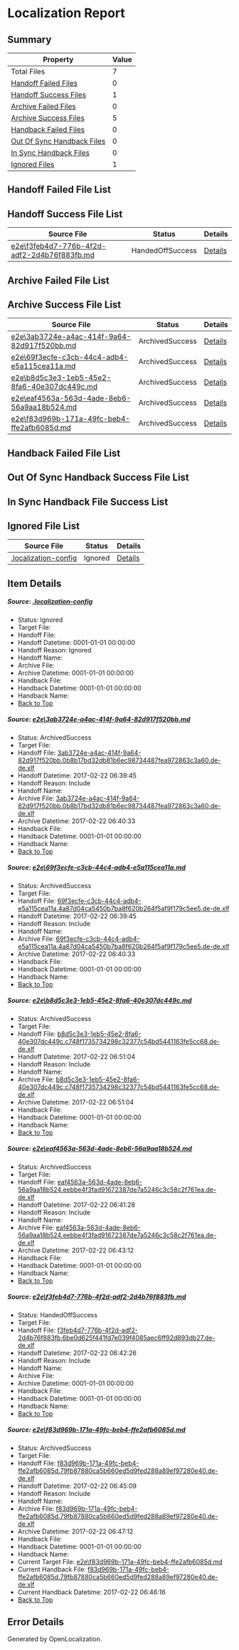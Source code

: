 # <a name='report-top'></a> Localization Report

## Summary
 Property | Value 
 -------- | ----- 
 Total Files | 7
[ Handoff Failed Files ](#handoff-failed-list)| 0
[ Handoff Success Files ](#handoff-success-list)| 1
[ Archive Failed Files ](#archive-failed-list)| 0
[ Archive Success Files ](#archive-success-list)| 5
[ Handback Failed Files ](#handback-failed-list)| 0
[ Out Of Sync Handback Files ](#outofsync-handback-success-list)| 0
[ In Sync Handback Files ](#insync-handback-success-list)| 0
[ Ignored Files ](#ignored-list)| 1

## <a name='handoff-failed-list'></a> Handoff Failed File List

## <a name='handoff-success-list'></a> Handoff Success File List
 Source File | Status | Details 
 ----------- | ------ | ------- 
 [e2e\f3feb4d7-776b-4f2d-adf2-2d4b76f883fb.md](https://github.com/OpenLocalizationTestOrg/ol-test4/blob/897cdfd6fcbf1cc03649551318c2f317c196eb86/e2e/f3feb4d7-776b-4f2d-adf2-2d4b76f883fb.md) | HandedOffSuccess | [Details](#2f4cba6a23023346f628208703d5dd665dd791855)

## <a name='archive-failed-list'></a> Archive Failed File List

## <a name='archive-success-list'></a> Archive Success File List
 Source File | Status | Details 
 ----------- | ------ | ------- 
 [e2e\3ab3724e-a4ac-414f-9a64-82d917f520bb.md](https://github.com/OpenLocalizationTestOrg/ol-test4/blob/9277b78b5b1e8193ed4f0cdb0d2ff33998788451/e2e/3ab3724e-a4ac-414f-9a64-82d917f520bb.md) | ArchivedSuccess | [Details](#c693a3f8560debd075d565b47e0f19afc62cac241)
 [e2e\69f3ecfe-c3cb-44c4-adb4-e5a115cea11a.md](https://github.com/OpenLocalizationTestOrg/ol-test4/blob/9277b78b5b1e8193ed4f0cdb0d2ff33998788451/e2e/69f3ecfe-c3cb-44c4-adb4-e5a115cea11a.md) | ArchivedSuccess | [Details](#c94ff8956f936ee693380d96c69c966c7bd98fe92)
 [e2e\b8d5c3e3-1eb5-45e2-8fa6-40e307dc449c.md](https://github.com/OpenLocalizationTestOrg/ol-test4/blob/17c9a1dd524469c70c216bbf5b29df1e7b7e9a36/e2e/b8d5c3e3-1eb5-45e2-8fa6-40e307dc449c.md) | ArchivedSuccess | [Details](#0db8574307bf9e9bdf349575bfeeffeaa643d7b83)
 [e2e\eaf4563a-563d-4ade-8eb6-56a9aa18b524.md](https://github.com/OpenLocalizationTestOrg/ol-test4/blob/b0780e67e99dfd1665fbb6f1643b9920ba7c4f6d/e2e/eaf4563a-563d-4ade-8eb6-56a9aa18b524.md) | ArchivedSuccess | [Details](#5360c8fab7f8ad1259b70adf4d81cf84a9ddf8d74)
 [e2e\f83d969b-171a-49fc-beb4-ffe2afb6085d.md](https://github.com/OpenLocalizationTestOrg/ol-test4/blob/98828e64b5efc58e075d25ab6d60f56e01b55e0d/e2e/f83d969b-171a-49fc-beb4-ffe2afb6085d.md) | ArchivedSuccess | [Details](#773f2862e92e8a9da3527faaeb044e323c09776d6)

## <a name='handback-failed-list'></a> Handback Failed File List

## <a name='outofsync-handback-success-list'></a> Out Of Sync Handback Success File List

## <a name='insync-handback-success-list'></a> In Sync Handback File Success List

## <a name='ignored-list'></a> Ignored File List
 Source File | Status | Details 
 ----------- | ------ | ------- 
 [.localization-config](https://github.com/OpenLocalizationTestOrg/ol-test4/blob/17c9a1dd524469c70c216bbf5b29df1e7b7e9a36/.localization-config) | Ignored | [Details](#cb0632cf59c1387fc1742bfb9fa3c47f87e2e5c90)

## Item Details
##### <a name='cb0632cf59c1387fc1742bfb9fa3c47f87e2e5c90'></a> Source: [.localization-config](https://github.com/OpenLocalizationTestOrg/ol-test4/blob/17c9a1dd524469c70c216bbf5b29df1e7b7e9a36/.localization-config)
* Status: Ignored
* Target File: 
* Handoff File: 
* Handoff Datetime: 0001-01-01 00:00:00
* Handoff Reason: Ignored
* Handoff Name: 
* Archive File: 
* Archive Datetime: 0001-01-01 00:00:00
* Handback File: 
* Handback Datetime: 0001-01-01 00:00:00
* Handback Name: 
* [Back to Top](#report-top)

##### <a name='c693a3f8560debd075d565b47e0f19afc62cac241'></a> Source: [e2e\3ab3724e-a4ac-414f-9a64-82d917f520bb.md](https://github.com/OpenLocalizationTestOrg/ol-test4/blob/9277b78b5b1e8193ed4f0cdb0d2ff33998788451/e2e/3ab3724e-a4ac-414f-9a64-82d917f520bb.md)
* Status: ArchivedSuccess
* Target File: 
* Handoff File: [3ab3724e-a4ac-414f-9a64-82d917f520bb.0b8b17bd32db81b6ec98734487fea972863c3a60.de-de.xlf](https://github.com/OpenLocalizationTestOrg/ol-test4-handoff/blob/19965fae5c250c4ad4c68e098d6e75c6234f7ed5/ol-handoff/OpenLocalizationTestOrg/ol-test4-dede/xinjiang/ht/3ab3724e-a4ac-414f-9a64-82d917f520bb.0b8b17bd32db81b6ec98734487fea972863c3a60.de-de.xlf)
* Handoff Datetime: 2017-02-22 06:39:45
* Handoff Reason: Include
* Handoff Name: 
* Archive File: [3ab3724e-a4ac-414f-9a64-82d917f520bb.0b8b17bd32db81b6ec98734487fea972863c3a60.de-de.xlf](https://github.com/OpenLocalizationTestOrg/ol-test4-handoff/blob/d60b398417651e02dec23003865b259affe0ed1c/ol-archive/OpenLocalizationTestOrg/ol-test4-dede/xinjiang/ht/3ab3724e-a4ac-414f-9a64-82d917f520bb.0b8b17bd32db81b6ec98734487fea972863c3a60.de-de.xlf)
* Archive Datetime: 2017-02-22 06:40:33
* Handback File: 
* Handback Datetime: 0001-01-01 00:00:00
* Handback Name: 
* [Back to Top](#report-top)

##### <a name='c94ff8956f936ee693380d96c69c966c7bd98fe92'></a> Source: [e2e\69f3ecfe-c3cb-44c4-adb4-e5a115cea11a.md](https://github.com/OpenLocalizationTestOrg/ol-test4/blob/9277b78b5b1e8193ed4f0cdb0d2ff33998788451/e2e/69f3ecfe-c3cb-44c4-adb4-e5a115cea11a.md)
* Status: ArchivedSuccess
* Target File: 
* Handoff File: [69f3ecfe-c3cb-44c4-adb4-e5a115cea11a.4a87d04ca5450b7ba8f620b264f5af9f179c5ee5.de-de.xlf](https://github.com/OpenLocalizationTestOrg/ol-test4-handoff/blob/19965fae5c250c4ad4c68e098d6e75c6234f7ed5/ol-handoff/OpenLocalizationTestOrg/ol-test4-dede/xinjiang/ht/69f3ecfe-c3cb-44c4-adb4-e5a115cea11a.4a87d04ca5450b7ba8f620b264f5af9f179c5ee5.de-de.xlf)
* Handoff Datetime: 2017-02-22 06:39:45
* Handoff Reason: Include
* Handoff Name: 
* Archive File: [69f3ecfe-c3cb-44c4-adb4-e5a115cea11a.4a87d04ca5450b7ba8f620b264f5af9f179c5ee5.de-de.xlf](https://github.com/OpenLocalizationTestOrg/ol-test4-handoff/blob/d60b398417651e02dec23003865b259affe0ed1c/ol-archive/OpenLocalizationTestOrg/ol-test4-dede/xinjiang/ht/69f3ecfe-c3cb-44c4-adb4-e5a115cea11a.4a87d04ca5450b7ba8f620b264f5af9f179c5ee5.de-de.xlf)
* Archive Datetime: 2017-02-22 06:40:33
* Handback File: 
* Handback Datetime: 0001-01-01 00:00:00
* Handback Name: 
* [Back to Top](#report-top)

##### <a name='0db8574307bf9e9bdf349575bfeeffeaa643d7b83'></a> Source: [e2e\b8d5c3e3-1eb5-45e2-8fa6-40e307dc449c.md](https://github.com/OpenLocalizationTestOrg/ol-test4/blob/17c9a1dd524469c70c216bbf5b29df1e7b7e9a36/e2e/b8d5c3e3-1eb5-45e2-8fa6-40e307dc449c.md)
* Status: ArchivedSuccess
* Target File: 
* Handoff File: [b8d5c3e3-1eb5-45e2-8fa6-40e307dc449c.c748f1735734298c32377c54bd5441163fe5cc68.de-de.xlf](https://github.com/OpenLocalizationTestOrg/ol-test4-handoff/blob/9f0b5d9e24e0169e9a684d90be826952a5af649c/ol-handoff/OpenLocalizationTestOrg/ol-test4-dede/xinjiang/ht/b8d5c3e3-1eb5-45e2-8fa6-40e307dc449c.c748f1735734298c32377c54bd5441163fe5cc68.de-de.xlf)
* Handoff Datetime: 2017-02-22 06:51:04
* Handoff Reason: Include
* Handoff Name: 
* Archive File: [b8d5c3e3-1eb5-45e2-8fa6-40e307dc449c.c748f1735734298c32377c54bd5441163fe5cc68.de-de.xlf](https://github.com/OpenLocalizationTestOrg/ol-test4-handoff/blob/036727180504d85025c50b43a751ef9aa94849b6/ol-archive/OpenLocalizationTestOrg/ol-test4-dede/xinjiang/ht/b8d5c3e3-1eb5-45e2-8fa6-40e307dc449c.c748f1735734298c32377c54bd5441163fe5cc68.de-de.xlf)
* Archive Datetime: 2017-02-22 06:51:04
* Handback File: 
* Handback Datetime: 0001-01-01 00:00:00
* Handback Name: 
* [Back to Top](#report-top)

##### <a name='5360c8fab7f8ad1259b70adf4d81cf84a9ddf8d74'></a> Source: [e2e\eaf4563a-563d-4ade-8eb6-56a9aa18b524.md](https://github.com/OpenLocalizationTestOrg/ol-test4/blob/b0780e67e99dfd1665fbb6f1643b9920ba7c4f6d/e2e/eaf4563a-563d-4ade-8eb6-56a9aa18b524.md)
* Status: ArchivedSuccess
* Target File: 
* Handoff File: [eaf4563a-563d-4ade-8eb6-56a9aa18b524.eebbe4f3fad91672387de7a5246c3c58c2f761ea.de-de.xlf](https://github.com/OpenLocalizationTestOrg/ol-test4-handoff/blob/fb0f0d2917f945a7e5133a2fabc53f51a246352d/ol-handoff/OpenLocalizationTestOrg/ol-test4-dede/xinjiang/ht/eaf4563a-563d-4ade-8eb6-56a9aa18b524.eebbe4f3fad91672387de7a5246c3c58c2f761ea.de-de.xlf)
* Handoff Datetime: 2017-02-22 06:41:28
* Handoff Reason: Include
* Handoff Name: 
* Archive File: [eaf4563a-563d-4ade-8eb6-56a9aa18b524.eebbe4f3fad91672387de7a5246c3c58c2f761ea.de-de.xlf](https://github.com/OpenLocalizationTestOrg/ol-test4-handoff/blob/3d9b3abb642d64ff88f131d33a10c11574141868/ol-archive/OpenLocalizationTestOrg/ol-test4-dede/xinjiang/ht/eaf4563a-563d-4ade-8eb6-56a9aa18b524.eebbe4f3fad91672387de7a5246c3c58c2f761ea.de-de.xlf)
* Archive Datetime: 2017-02-22 06:43:12
* Handback File: 
* Handback Datetime: 0001-01-01 00:00:00
* Handback Name: 
* [Back to Top](#report-top)

##### <a name='2f4cba6a23023346f628208703d5dd665dd791855'></a> Source: [e2e\f3feb4d7-776b-4f2d-adf2-2d4b76f883fb.md](https://github.com/OpenLocalizationTestOrg/ol-test4/blob/897cdfd6fcbf1cc03649551318c2f317c196eb86/e2e/f3feb4d7-776b-4f2d-adf2-2d4b76f883fb.md)
* Status: HandedOffSuccess
* Target File: 
* Handoff File: [f3feb4d7-776b-4f2d-adf2-2d4b76f883fb.6be0d625f441fd7e039f4085aec6ff92d893db27.de-de.xlf](https://github.com/OpenLocalizationTestOrg/ol-test4-handoff/blob/00a22697a835b55a44c5b0e6bef931969fce6b5c/ol-handoff/OpenLocalizationTestOrg/ol-test4-dede/xinjiang/ht/f3feb4d7-776b-4f2d-adf2-2d4b76f883fb.6be0d625f441fd7e039f4085aec6ff92d893db27.de-de.xlf)
* Handoff Datetime: 2017-02-22 06:42:26
* Handoff Reason: Include
* Handoff Name: 
* Archive File: 
* Archive Datetime: 0001-01-01 00:00:00
* Handback File: 
* Handback Datetime: 0001-01-01 00:00:00
* Handback Name: 
* [Back to Top](#report-top)

##### <a name='773f2862e92e8a9da3527faaeb044e323c09776d6'></a> Source: [e2e\f83d969b-171a-49fc-beb4-ffe2afb6085d.md](https://github.com/OpenLocalizationTestOrg/ol-test4/blob/98828e64b5efc58e075d25ab6d60f56e01b55e0d/e2e/f83d969b-171a-49fc-beb4-ffe2afb6085d.md)
* Status: ArchivedSuccess
* Target File: 
* Handoff File: [f83d969b-171a-49fc-beb4-ffe2afb6085d.79fb87880ca5b660ed5d9fed288a89ef97280e40.de-de.xlf](https://github.com/OpenLocalizationTestOrg/ol-test4-handoff/blob/ee07be4f22ce20f282a3693318fd3aaa8c89be32/ol-handoff/OpenLocalizationTestOrg/ol-test4-dede/xinjiang/ht/f83d969b-171a-49fc-beb4-ffe2afb6085d.79fb87880ca5b660ed5d9fed288a89ef97280e40.de-de.xlf)
* Handoff Datetime: 2017-02-22 06:45:09
* Handoff Reason: Include
* Handoff Name: 
* Archive File: [f83d969b-171a-49fc-beb4-ffe2afb6085d.79fb87880ca5b660ed5d9fed288a89ef97280e40.de-de.xlf](https://github.com/OpenLocalizationTestOrg/ol-test4-handoff/blob/b46cceab8e4a0260f99dd5e7e2f7db2dd108acce/ol-archive/OpenLocalizationTestOrg/ol-test4-dede/xinjiang/ht/f83d969b-171a-49fc-beb4-ffe2afb6085d.79fb87880ca5b660ed5d9fed288a89ef97280e40.de-de.xlf)
* Archive Datetime: 2017-02-22 06:47:12
* Handback File: 
* Handback Datetime: 0001-01-01 00:00:00
* Handback Name: 
* Current Target File: [e2e\f83d969b-171a-49fc-beb4-ffe2afb6085d.md](https://github.com/OpenLocalizationTestOrg/ol-test4-dede/blob/e5faae036b01437c05d294394f673c4a77b0f4ff/e2e/f83d969b-171a-49fc-beb4-ffe2afb6085d.md)
* Current Handback File: [f83d969b-171a-49fc-beb4-ffe2afb6085d.79fb87880ca5b660ed5d9fed288a89ef97280e40.de-de.xlf](https://github.com/OpenLocalizationTestOrg/ol-test4-handback/blob/da304fdb406231da1059662ad4de398bcf52debe/ol-handback/OpenLocalizationTestOrg/ol-test4-dede/xinjiang/ht/f83d969b-171a-49fc-beb4-ffe2afb6085d.79fb87880ca5b660ed5d9fed288a89ef97280e40.de-de.xlf)
* Current Handback Datetime: 2017-02-22 06:46:16
* [Back to Top](#report-top)


## Error Details

Generated by OpenLocalization.
